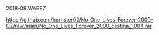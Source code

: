 2018-09 WAREZ

https://github.com/hornster02/No_One_Lives_Forever-2000-CZ/raw/main/No_One_Lives_Forever_2000_cestina_1.004.rar
